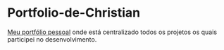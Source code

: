 # Portfolio-de-Christian
[Meu portfólio pessoal](https://caca404.github.io/Portfolio-de-Christian/) onde está centralizado todos os projetos os quais participei no desenvolvimento.
